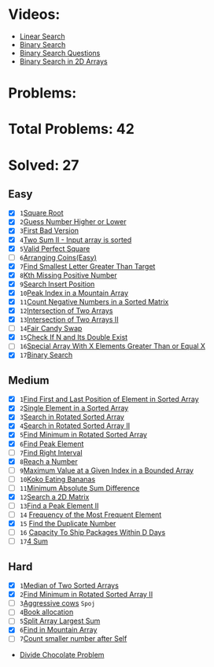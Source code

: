 # Videos:
- [Linear Search](https://youtu.be/_HRA37X8N_Q)
- [Binary Search](https://youtu.be/f6UU7V3szVw)
- [Binary Search Questions](https://youtu.be/W9QJ8HaRvJQ)
- [Binary Search in 2D Arrays](https://youtu.be/enI_KyGLYPo)

# Problems:

# Total Problems: 42
# Solved: 27

## Easy
-[x] `1`[Square Root](https://leetcode.com/problems/sqrtx/)
-[x] `2`[Guess Number Higher or Lower](https://leetcode.com/problems/guess-number-higher-or-lower/)
-[x] `3`[First Bad Version](https://leetcode.com/problems/first-bad-version/)
-[x] `4`[Two Sum II - Input array is sorted](https://leetcode.com/problems/two-sum-ii-input-array-is-sorted/)
-[x] `5`[Valid Perfect Square](https://leetcode.com/problems/valid-perfect-square/)
-[ ] `6`[Arranging Coins(Easy)](https://leetcode.com/problems/arranging-coins/)
-[x] `7`[Find Smallest Letter Greater Than Target](https://leetcode.com/problems/find-smallest-letter-greater-than-target/)
-[x] `8`[Kth Missing Positive Number](https://leetcode.com/problems/kth-missing-positive-number/)
-[x] `9`[Search Insert Position](https://leetcode.com/problems/search-insert-position/)
-[x] `10`[Peak Index in a Mountain Array](https://leetcode.com/problems/peak-index-in-a-mountain-array/)
-[x] `11`[Count Negative Numbers in a Sorted Matrix](https://leetcode.com/problems/count-negative-numbers-in-a-sorted-matrix/)
-[x] `12`[Intersection of Two Arrays](https://leetcode.com/problems/intersection-of-two-arrays/)
- [x] `13`[Intersection of Two Arrays II](https://leetcode.com/problems/intersection-of-two-arrays-ii/)
-[ ] `14`[Fair Candy Swap](https://leetcode.com/problems/fair-candy-swap/)
-[x] `15`[Check If N and Its Double Exist](https://leetcode.com/problems/check-if-n-and-its-double-exist/)
-[ ] `16`[Special Array With X Elements Greater Than or Equal X](https://leetcode.com/problems/special-array-with-x-elements-greater-than-or-equal-x/)
-[x] `17`[Binary Search](https://leetcode.com/problems/binary-search/)

## Medium
- [x] `1`[Find First and Last Position of Element in Sorted Array](https://leetcode.com/problems/find-first-and-last-position-of-element-in-sorted-array/)
-  [x] `2`[Single Element in a Sorted Array](https://leetcode.com/problems/single-element-in-a-sorted-array/)
-  [x] `3`[Search in Rotated Sorted Array](https://leetcode.com/problems/search-in-rotated-sorted-array/)
-  [x] `4`[Search in Rotated Sorted Array II](https://leetcode.com/problems/search-in-rotated-sorted-array-ii/)
-  [x] `5`[Find Minimum in Rotated Sorted Array](https://leetcode.com/problems/find-minimum-in-rotated-sorted-array/)
-  [x] `6`[Find Peak Element](https://leetcode.com/problems/find-peak-element/)
-  [ ] `7`[Find Right Interval](https://leetcode.com/problems/find-right-interval/)
-  [x] `8`[Reach a Number](https://leetcode.com/problems/reach-a-number/)
-  [ ] `9`[Maximum Value at a Given Index in a Bounded Array](https://leetcode.com/problems/maximum-value-at-a-given-index-in-a-bounded-array/)
-  [ ] `10`[Koko Eating Bananas](https://leetcode.com/problems/koko-eating-bananas/)
-  [ ] `11`[Minimum Absolute Sum Difference](https://leetcode.com/problems/minimum-absolute-sum-difference/)
- [x] `12`[Search a 2D Matrix](https://leetcode.com/problems/search-a-2d-matrix/)
- [ ] `13`[Find a Peak Element II](https://leetcode.com/problems/find-a-peak-element-ii/)
- [ ] `14` [Frequency of the Most Frequent Element](https://leetcode.com/problems/frequency-of-the-most-frequent-element/)
- [x] `15` [Find the Duplicate Number](https://leetcode.com/problems/find-the-duplicate-number/)
- [ ] `16` [Capacity To Ship Packages Within D Days](https://leetcode.com/problems/capacity-to-ship-packages-within-d-days/)
- [ ] `17`[4 Sum](https://leetcode.com/problems/4sum/)

## Hard
-[x] `1`[Median of Two Sorted Arrays](https://leetcode.com/problems/median-of-two-sorted-arrays/)
-[x] `2`[Find Minimum in Rotated Sorted Array II](https://leetcode.com/problems/find-minimum-in-rotated-sorted-array-ii/)
-[ ] `3`[Aggressive cows](https://www.spoj.com/problems/AGGRCOW/) `Spoj`
-[ ] `4`[Book allocation](https://www.geeksforgeeks.org/allocate-minimum-number-pages/)
-[ ] `5`[Split Array Largest Sum](https://leetcode.com/problems/split-array-largest-sum/)
-[x] `6`[Find in Mountain Array](https://leetcode.com/problems/find-in-mountain-array/)
-[ ] `7`[Count smaller number after Self](https://leetcode.com/problems/count-of-smaller-numbers-after-self/)
- [Divide Chocolate Problem](https://curiouschild.github.io/leetcode/2019/06/21/divide-chocolate.html)
